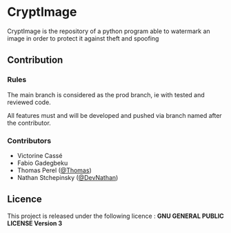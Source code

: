 # CryptImage
CryptImage is the repository of a python program able to watermark an image in order to protect it against theft and spoofing

## Contribution 

### Rules 

The main branch is considered as the prod branch, ie with tested and reviewed code.


All features must and will be developed and pushed via branch named after the contributor.

### Contributors
  - Victorine Cassé 
  - Fabio Gadegbeku
  - Thomas Perel ([@Thomas](https://github.com/ZorDev0))
  - Nathan Stchepinsky ([@DevNathan](https://github.com/devNathan))

## Licence 

This project is released under the following licence : **GNU GENERAL PUBLIC LICENSE Version 3**
